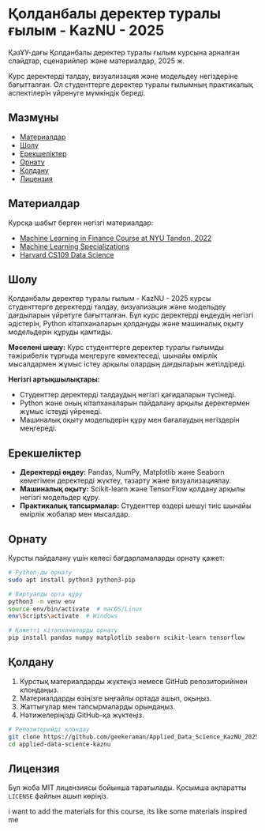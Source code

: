 # Қолданбалы деректер туралы ғылым - KazNU - 2025

ҚазҰУ-дағы Қолданбалы деректер туралы ғылым курсына арналған слайдтар, сценарийлер және материалдар, 2025 ж.

Курс деректерді талдау, визуализация және модельдеу негіздеріне бағытталған. Ол студенттерге деректер туралы ғылымның практикалық аспектілерін үйренуге мүмкіндік береді.

## Мазмұны

- [Материалдар](#материалдар)
- [Шолу](#шолу)
- [Ерекшеліктер](#ерекшеліктер)
- [Орнату](#орнату)
- [Қолдану](#қолдану)
- [Лицензия](#лицензия)


## Материалдар

Курсқа шабыт берген негізгі материалдар:

- [Machine Learning in Finance Course at NYU Tandon, 2022](https://github.com/jacopotagliabue/MLSys-NYU-2022)
- [Machine Learning Specializations](https://www.coursera.org/specializations/machine-learning-introduction)
- [Harvard CS109 Data Science](http://cs109.org)


## Шолу

Қолданбалы деректер туралы ғылым - KazNU - 2025 курсы студенттерге деректерді талдау, визуализация және модельдеу дағдыларын үйретуге бағытталған. Бұл курс деректерді өңдеудің негізгі әдістерін, Python кітапханаларын қолдануды және машиналық оқыту модельдерін құруды қамтиды.

**Мәселені шешу:**
Курс студенттерге деректер туралы ғылымды тәжірибелік тұрғыда меңгеруге көмектеседі, шынайы өмірлік мысалдармен жұмыс істеу арқылы олардың дағдыларын жетілдіреді.

**Негізгі артықшылықтары:**

- Студенттер деректерді талдаудың негізгі қағидаларын түсінеді.
- Python және оның кітапханаларын пайдалану арқылы деректермен жұмыс істеуді үйренеді.
- Машиналық оқыту модельдерін құру мен бағалаудың негіздерін меңгереді.

## Ерекшеліктер

- **Деректерді өңдеу:** Pandas, NumPy, Matplotlib және Seaborn көмегімен деректерді жүктеу, тазарту және визуализациялау.
- **Машиналық оқыту:** Scikit-learn және TensorFlow қолдану арқылы негізгі модельдер құру.
- **Практикалық тапсырмалар:** Студенттер өздері шешуі тиіс шынайы өмірлік жобалар мен мысалдар.

## Орнату

Курсты пайдалану үшін келесі бағдарламаларды орнату қажет:

```bash
# Python-ды орнату
sudo apt install python3 python3-pip

# Виртуалды орта құру
python3 -m venv env
source env/bin/activate  # macOS/Linux
env\Scripts\activate  # Windows

# Қажетті кітапханаларды орнату
pip install pandas numpy matplotlib seaborn scikit-learn tensorflow
```

## Қолдану

1. Курстық материалдарды жүктеңіз немесе GitHub репозиторийінен клондаңыз.
2. Материалдарды өзіңізге ыңғайлы ортада ашып, оқыңыз.
3. Жаттығулар мен тапсырмаларды орындаңыз.
4. Нәтижелеріңізді GitHub-қа жүктеңіз.

```bash
# Репозиторийді клондау
git clone https://github.com/geekeraman/Applied_Data_Science_KazNU_2025.git
cd applied-data-science-kaznu
```


## Лицензия

Бұл жоба MIT лицензиясы бойынша таратылады. Қосымша ақпаратты `LICENSE` файлын ашып көріңіз.

i want to add the materials for this course, its like some materials inspired me

